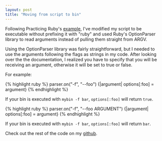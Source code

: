 ```yaml
---
layout: post
title: "Moving from script to bin"
---
```


Following Practicing Ruby's [example](https://practicingruby.com/articles/building-unix-style-command-line-applications), I've modified my script to be executable without prefixing it with "ruby" and used Ruby's OptionParser library to read arguments instead of pulling them straight from ARGV.

Using the OptionParser library was fairly straightforward, but I needed to use the arguments following the flags as strings in my code.  After looking over the the documentation, I realized you have to specify that you will be receiving an argument, otherwise it will be set to true or false.

For example:

{% highlight ruby %}
parser.on("-f", "--foo") {|argument| options[:foo] = argument}
{% endhighlight %}

If your bin is executed with `mybin -f bar`, `options[:foo]` will return `true`.

{% highlight ruby %}
parser.on("-f", "--foo ARGUMENT") {|argument| options[:foo] = argument}
{% endhighlight %}

If your bin is executed with `mybin -f bar`, `options[:foo]` will return `bar`.

Check out the rest of the code on my [github](https://github.com/bsimm/rimgur).
